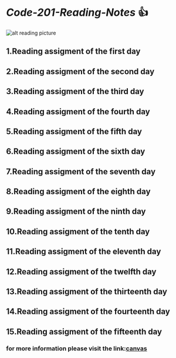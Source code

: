 # ***Code-201-Reading-Notes***  :+1:
![alt reading picture](https://www.thoughtco.com/thmb/N1-tvJ_ZzUV08zOAltsK71WKmsM=/4352x3264/smart/filters:no_upscale()/Getty_deep_reading-587879771-56ec4d323df78ce5f834fc56.jpg)

## 1.Reading assigment of the first day 
## 2.Reading assigment of the second day 
## 3.Reading assigment of the third day 
## 4.Reading assigment of the fourth day 
## 5.Reading assigment of the fifth day 
## 6.Reading assigment of the sixth day 
## 7.Reading assigment of the seventh day 
## 8.Reading assigment of the eighth day 
## 9.Reading assigment of the ninth day 
## 10.Reading assigment of the tenth day 
## 11.Reading assigment of the eleventh day 
## 12.Reading assigment of the twelfth day 
## 13.Reading assigment of the thirteenth day 
## 14.Reading assigment of the fourteenth day 
## 15.Reading assigment of the fifteenth day 

### for more information please visit the link:[canvas](https://canvas.instructure.com/courses/2984298/assignments/23122307)
